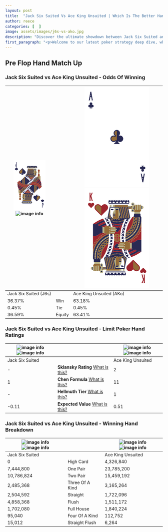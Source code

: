 ```yaml
---
layout: post
title:  "Jack Six Suited Vs Ace King Unsuited | Which Is The Better Hand In Poker? A Complete Guide"
author: reece
categories: [  ]
image: assets/images/j6s-vs-ako.jpg
description: "Discover the ultimate showdown between Jack Six Suited and Ace King Unsuited in poker! Uncover the odds, strategies, and scenarios where one hand triumphs over the other. Get ready to up your poker game with this thrilling analysis."
first_paragraph: "<p>Welcome to our latest poker strategy deep dive, where we're pitting two distinct hands against each other in a high-stakes showdown: Jack Six Suited vs Ace King Unsuited.</p><p>In the dynamic world of poker, every decision counts, and knowing which hand holds the upper hand is key to your success at the table.</p><p>In this article, we'll dissect these two hands, explore the scenarios where one dominates the other, and equip you with the knowledge to make strategic choices that can tip the odds in your favor.</p><p>Get ready to unravel the intriguing dynamics of these poker hands and elevate your game to new heights.</p>"
---
```




[comment]: # (sp0)

## Pre Flop Hand Match Up

<div class="table hand-ratings" markdown="1"> 



### Jack Six Suited vs Ace King Unsuited - Odds Of Winning


    
| ![image info](assets/images/hand1/J.png) ![image info](assets/images/hand1/6s.png) |  | ![image info](assets/images/hand2/A.png) ![image info](assets/images/hand2/Ko.png) |
| -------- | -------- | -------- |
| Jack Six Suited (J6s) |  | Ace King Unsuited (AKo) |
| 36.37% | Win | 63.18% |
| 0.45% | Tie | 0.45% |
| 36.59% | Equity | 63.41% |




[comment]: # (sp1)



### Jack Six Suited vs Ace King Unsuited - Limit Poker Hand Ratings


    
| ![image info](https://www.riverpairs.com/assets/images/hand1/J.png) ![image info](https://www.riverpairs.com/assets/images/hand1/6s.png) |  | ![image info](https://www.riverpairs.com/assets/images/hand2/A.png) ![image info](https://www.riverpairs.com/assets/images/hand2/Ko.png) |
| -------- | -------- | -------- |
| Jack Six Suited |  | Ace King Unsuited |
| - | **Sklansky Rating** [What is this?](/sklansky-rating-explained) | 2 |
| 1 | **Chen Formula** [What is this?](/chen-formula-explained) | 11 |
| - | **Hellmuth Tier** [What is this?](/Hellmuth-tier-explained) | 1 |
| -0.11 | **Expected Value** [What is this?](/expected-value-explained) | 0.51 |




[comment]: # (sp2)



### Jack Six Suited vs Ace King Unsuited - Winning Hand Breakdown


    
| ![image info](https://www.riverpairs.com/assets/images/hand1/J.png) ![image info](https://www.riverpairs.com/assets/images/hand1/6s.png) |  | ![image info](https://www.riverpairs.com/assets/images/hand2/A.png) ![image info](https://www.riverpairs.com/assets/images/hand2/Ko.png) |
| -------- | -------- | -------- |
| Jack Six Suited |  | Ace King Unsuited |
| 0 | High Card | 4,326,840 |
| 7,444,800 | One Pair | 23,785,200 |
| 10,786,824 | Two Pair | 15,459,192 |
| 2,485,368 | Three Of A Kind | 3,165,264 |
| 2,504,592 | Straight | 1,722,096 |
| 4,858,368 | Flush | 1,511,172 |
| 1,702,080 | Full House | 1,840,224 |
| 95,040 | Four Of A Kind | 112,752 |
| 15,012 | Straight Flush | 6,264 |




[comment]: # (sp3)



</div>

[comment]: # (sp4)



[comment]: # (sp5)

